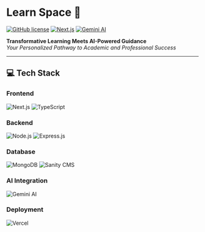 # Learn Space 🚀

[![GitHub license](https://img.shields.io/badge/license-MIT-blue.svg)](https://github.com/yourusername/learn-space/blob/main/LICENSE)
[![Next.js](https://img.shields.io/badge/Next.js-13.0%2B-000000?logo=next.js)](https://nextjs.org/)
[![Gemini AI](https://img.shields.io/badge/Google%20Gemini-4285F4?logo=google&logoColor=white)](https://ai.google/discover/gemini/)

**Transformative Learning Meets AI-Powered Guidance**  
*Your Personalized Pathway to Academic and Professional Success*

---

## 💻 Tech Stack

### Frontend
![Next.js](https://img.shields.io/badge/Next.js-000000?style=for-the-badge&logo=nextdotjs&logoColor=white)
![TypeScript](https://img.shields.io/badge/TypeScript-3178C6?style=for-the-badge&logo=typescript&logoColor=white)

### Backend
![Node.js](https://img.shields.io/badge/Node.js-339933?style=for-the-badge&logo=nodedotjs&logoColor=white)
![Express.js](https://img.shields.io/badge/Express.js-000000?style=for-the-badge&logo=express&logoColor=white)

### Database
![MongoDB](https://img.shields.io/badge/MongoDB-47A248?style=for-the-badge&logo=mongodb&logoColor=white)
![Sanity CMS](https://img.shields.io/badge/Sanity_CMS-F03E2F?style=for-the-badge&logo=sanity&logoColor=white)

### AI Integration
![Gemini AI](https://img.shields.io/badge/Google%20Gemini-4285F4?style=for-the-badge&logo=google&logoColor=white)

### Deployment
![Vercel](https://img.shields.io/badge/Vercel-000000?style=for-the-badge&logo=vercel&logoColor=white)
